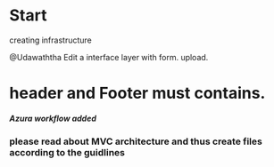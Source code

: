 # Start
creating infrastructure

@Udawaththa 
Edit a interface layer with form.
upload.
# header and Footer must contains.


<h5>Azura workflow added</h5> 
<h3> please read about MVC architecture and thus create files according to the guidlines </h3>
